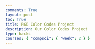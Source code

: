 ```yaml
---
comments: True
layout: post
toc: True
title: RGB Color Codes Project
description: Our Color Codes Project
type: hacks
courses: { "compsci": { "week": 2 } }
---
```


<head>
    <title>RGB Color Selector</title>
    <style>
        .button-container {
            display: flex;
            justify-content: center;
            margin-top: 20px;
        }
        .button-container button {
            height: 40px;
            margin: 5px;
        }
        #color-display {
            width: 200px;
            height: 200px;
            margin-top: 20px;
            border: 1px solid black;
        }
    </style>
    <script>
        function updateColor() {
            var red = parseInt(document.getElementById('red').value, 2);
            var green = parseInt(document.getElementById('green').value, 2);
            var blue = parseInt(document.getElementById('blue').value, 2);
            var colorDisplay = document.getElementById('color-display');
            colorDisplay.style.backgroundColor = `rgb(${red}, ${green}, ${blue})`;
        }

        function setBinaryValue(buttonId) {
            var button = document.getElementById(buttonId);
            if (button.innerHTML === "0") {
                button.innerHTML = "1";
            } else {
                button.innerHTML = "0";
            }
            updateBinaryValue();
            updateColor();
        }

        function updateBinaryValue() {
            var redBinary = "";
            var greenBinary = "";
            var blueBinary = "";

            for (var i = 0; i < 8; i++) {
                redBinary += document.getElementById('r' + i).innerHTML;
                greenBinary += document.getElementById('g' + i).innerHTML;
                blueBinary += document.getElementById('b' + i).innerHTML;
            }

            document.getElementById('red').value = redBinary;
            document.getElementById('green').value = greenBinary;
            document.getElementById('blue').value = blueBinary;
        }
    </script>

</head>
<body>
    <h1>RGB Color Selector</h1>
    <div class="button-container">
        <h3>Red</h3>
        <div id="red-buttons">
            <!-- Red Binary Buttons -->
            <!-- Assigning IDs r0, r1, ..., r7 to these buttons -->
            <button class="button" id="r0" onclick="setBinaryValue('r0')">0</button>
            <button class="button" id="r1" onclick="setBinaryValue('r1')">0</button>
            <button class="button" id="r2" onclick="setBinaryValue('r2')">0</button>
            <button class="button" id="r3" onclick="setBinaryValue('r3')">0</button>
            <button class="button" id="r4" onclick="setBinaryValue('r4')">0</button>
            <button class="button" id="r5" onclick="setBinaryValue('r5')">0</button>
            <button class="button" id="r6" onclick="setBinaryValue('r6')">0</button>
            <button class="button" id="r7" onclick="setBinaryValue('r7')">0</button>
        </div>
    </div>
    <div class="button-container">
        <h3>Green</h3>
        <div id="green-buttons">
            <!-- Green Binary Buttons -->
            <!-- Assigning IDs g0, g1, ..., g7 to these buttons -->
            <button class="button" id="g0" onclick="setBinaryValue('g0')">0</button>
            <button class="button" id="g1" onclick="setBinaryValue('g1')">0</button>
            <button class="button" id="g2" onclick="setBinaryValue('g2')">0</button>
            <button class="button" id="g3" onclick="setBinaryValue('g3')">0</button>
            <button class="button" id="g4" onclick="setBinaryValue('g4')">0</button>
            <button class="button" id="g5" onclick="setBinaryValue('g5')">0</button>
            <button class="button" id="g6" onclick="setBinaryValue('g6')">0</button>
            <button class="button" id="g7" onclick="setBinaryValue('g7')">0</button>
        </div>
    </div>
    <div class="button-container">
        <h3>Blue</h3>
        <div id="blue-buttons">
            <!-- Blue Binary Buttons -->
            <!-- Assigning IDs b0, b1, ..., b7 to these buttons -->
            <button class="button" id="b0" onclick="setBinaryValue('b0')">0</button>
            <button class="button" id="b1" onclick="setBinaryValue('b1')">0</button>
            <button class="button" id="b2" onclick="setBinaryValue('b2')">0</button>
            <button class="button" id="b3" onclick="setBinaryValue('b3')">0</button>
            <button class="button" id="b4" onclick="setBinaryValue('b4')">0</button>
            <button class="button" id="b5" onclick="setBinaryValue('b5')">0</button>
            <button class="button" id="b6" onclick="setBinaryValue('b6')">0</button>
            <button class="button" id="b7" onclick="setBinaryValue('b7')">0</button>
        </div>
    </div>
    <!-- Displaying the color based on the selected RGB values -->
    <div class="color-result" id="color-display"></div>
    <!-- Hidden input fields to store binary values -->
    <input type="hidden" id="red" value="00000000">
    <input type="hidden" id="green" value="00000000">
    <input type="hidden" id="blue" value="00000000">
</body>

---

This script allows users to select RGB color values using binary buttons and displays the corresponding color on a color display. It includes functions to update the color based on the selected binary values and to set the binary values when the buttons are clicked.

---

Inputs

- Binary buttons for red, green, and blue color values.
- Hidden input fields to store the binary values.

Breakdown

1. The setBinaryValue function is called when a binary button is clicked. It toggles the value of the button between 0 and 1 and then calls the updateBinaryValue and updateColor functions.

2. The updateBinaryValue function retrieves the binary values from the binary buttons and updates the corresponding hidden input fields.

3. The updateColor function retrieves the decimal values of the red, green, and blue binary values from the hidden input fields and sets the background color of the color display element using the rgb function.

Outputs

- The color display element shows the selected RGB color.

```python
function updateColor() {
            var red = parseInt(document.getElementById('red').value, 2);
            var green = parseInt(document.getElementById('green').value, 2);
            var blue = parseInt(document.getElementById('blue').value, 2);

            var colorDisplay = document.getElementById('color-display');
            colorDisplay.style.backgroundColor = `rgb(${red}, ${green}, ${blue})`;
        }

        function setBinaryValue(buttonId) {
            var button = document.getElementById(buttonId);
            if (button.innerHTML === "0") {
                button.innerHTML = "1";
            } else {
                button.innerHTML = "0";
            }
            updateBinaryValue();
            updateColor();
        }

        function updateBinaryValue() {
            var redBinary = "";
            var greenBinary = "";
            var blueBinary = "";

            for (var i = 0; i < 8; i++) {
                redBinary += document.getElementById('r' + i).innerHTML;
                greenBinary += document.getElementById('g' + i).innerHTML;
                blueBinary += document.getElementById('b' + i).innerHTML;
            }

            document.getElementById('red').value = redBinary;
            document.getElementById('green').value = greenBinary;
            document.getElementById('blue').value = blueBinary;
        }



```
